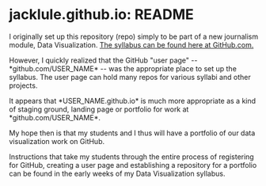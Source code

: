 # jacklule.github.io: README

<p>I originally set up this repository (repo) simply to be part of a new journalism module, Data Visualization. <a href="https://github.com/jacklule/DataViz-Syllabus">The syllabus can be found here at GitHub.com.</a></p>

<p>However, I quickly realized that the GitHub "user page" --*github.com/USER_NAME* -- was the appropriate place to set up the syllabus. The user page can hold many repos for various syllabi and other projects.</p>

<p>It appears that *USER_NAME.github.io* is much more appropriate as a kind of staging ground, landing page or portfolio for work at *github.com/USER_NAME*.</p>

<p>My hope then is that my students and I thus will have a portfolio of our data visualization work on GitHub.</p>

<p>Instructions that take my students through the entire process of registering for GitHub, creating a user page and establishing a repository for a portfolio can be found in the early weeks of my Data Visualization syllabus.</p>




